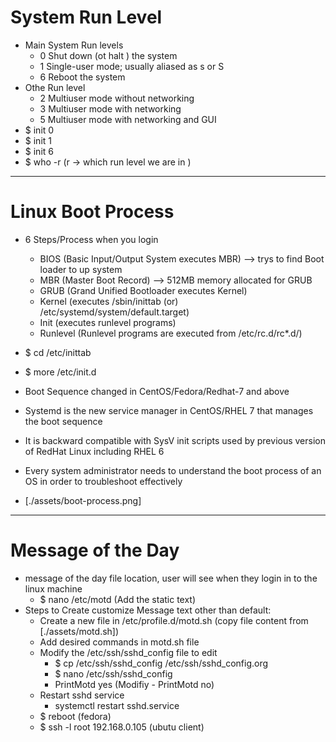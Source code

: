 # System Run Level

- Main System Run levels
  - 0 Shut down (ot halt ) the system
  - 1 Single-user mode; usually aliased as s or S
  - 6 Reboot the system
- Othe Run level
  - 2 Multiuser mode without networking
  - 3 Multiuser mode with networking
  - 5 Multiuser mode with networking and GUI
- \$ init 0
- \$ init 1
- \$ init 6
- \$ who -r (r -> which run level we are in )

---

# Linux Boot Process

- 6 Steps/Process when you login
  - BIOS (Basic Input/Output System executes MBR) --> trys to find Boot loader to up system
  - MBR (Master Boot Record) --> 512MB memory allocated for GRUB
  - GRUB (Grand Unified Bootloader executes Kernel)
  - Kernel (executes /sbin/inittab (or) /etc/systemd/system/default.target)
  - Init (executes runlevel programs)
  - Runlevel (Runlevel programs are executed from /etc/rc.d/rc\*.d/)
- \$ cd /etc/inittab
- \$ more /etc/init.d

- Boot Sequence changed in CentOS/Fedora/Redhat-7 and above
- Systemd is the new service manager in CentOS/RHEL 7 that manages the boot sequence
- It is backward compatible with SysV init scripts used by previous version of RedHat Linux including RHEL 6
- Every system administrator needs to understand the boot process of an OS in order to troubleshoot effectively
- [./assets/boot-process.png]

---

# Message of the Day

- message of the day file location, user will see when they login in to the linux machine
  - \$ nano /etc/motd (Add the static text)
- Steps to Create customize Message text other than default:
  - Create a new file in /etc/profile.d/motd.sh (copy file content from [./assets/motd.sh])
  - Add desired commands in motd.sh file
  - Modify the /etc/ssh/sshd_config file to edit
    - \$ cp /etc/ssh/sshd_config /etc/ssh/sshd_config.org
    - \$ nano /etc/ssh/sshd_config
    - PrintMotd yes (Modifiy - PrintMotd no)
  - Restart sshd service
    - systemctl restart sshd.service
  - \$ reboot (fedora)
  - \$ ssh -l root 192.168.0.105 (ubutu client)
